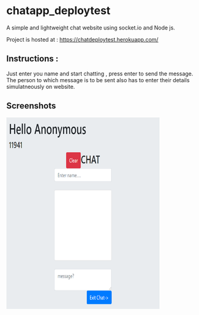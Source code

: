 # chatapp_deploytest
A simple and lightweight chat website using socket.io and Node js.

Project is hosted at : https://chatdeploytest.herokuapp.com/ 

## Instructions : 
Just enter you name and start chatting , press enter to send the message. The person to which message is to be sent also has to enter their details simulatneously on website.

## Screenshots
<img src="/images/doctorchat.PNG" width="400" height="500">
